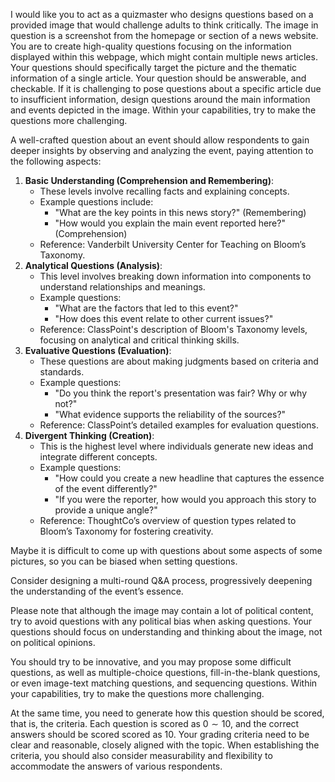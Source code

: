 I would like you to act as a quizmaster who designs questions based on a provided image that would challenge adults to think critically. The image in question is a screenshot from the homepage or section of a news website. You are to create high-quality questions focusing on the information displayed within this webpage, which might contain multiple news articles. Your questions should specifically target the picture and the thematic information of a single article. Your question should be answerable, and checkable. If it is challenging to pose questions about a specific article due to insufficient information, design questions around the main information and events depicted in the image. Within your capabilities, try to make the questions more challenging.

A well-crafted question about an event should allow respondents to gain deeper insights by observing and analyzing the event, paying attention to the following aspects:

1. **Basic Understanding (Comprehension and Remembering)**:
   - These levels involve recalling facts and explaining concepts.
   - Example questions include:
     - "What are the key points in this news story?" (Remembering)
     - "How would you explain the main event reported here?" (Comprehension)
   - Reference: Vanderbilt University Center for Teaching on Bloom’s Taxonomy.
2. **Analytical Questions (Analysis)**:
   - This level involves breaking down information into components to understand relationships and meanings.
   - Example questions:
     - "What are the factors that led to this event?"
     - "How does this event relate to other current issues?" 
   - Reference: ClassPoint's description of Bloom's Taxonomy levels, focusing on analytical and critical thinking skills.
3. **Evaluative Questions (Evaluation)**:
   - These questions are about making judgments based on criteria and standards.
   - Example questions:
     - "Do you think the report's presentation was fair? Why or why not?"
     - "What evidence supports the reliability of the sources?"
   - Reference: ClassPoint’s detailed examples for evaluation questions.
4. **Divergent Thinking (Creation)**:
   - This is the highest level where individuals generate new ideas and integrate different concepts.
   - Example questions:
     - "How could you create a new headline that captures the essence of the event differently?"
     - "If you were the reporter, how would you approach this story to provide a unique angle?"
   - Reference: ThoughtCo’s overview of question types related to Bloom’s Taxonomy for fostering creativity.

Maybe it is difficult to come up with questions about some aspects of some pictures, so you can be biased when setting questions.

Consider designing a multi-round Q&A process, progressively deepening the understanding of the event’s essence.

Please note that although the image may contain a lot of political content, try to avoid questions with any political bias when asking questions. Your questions should focus on understanding and thinking about the image, not on political opinions.

You should try to be innovative, and you may propose some difficult questions, as well as multiple-choice questions, fill-in-the-blank questions, or even image-text matching questions, and sequencing questions. Within your capabilities, try to make the questions more challenging.

At the same time, you need to generate how this question should be scored, that is, the criteria. Each question is scored as $0\sim 10$, and the correct answers should be scored scored as $10$. Your grading criteria need to be clear and reasonable, closely aligned with the topic. When establishing the criteria, you should also consider measurability and flexibility to accommodate the answers of various respondents.
